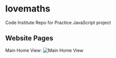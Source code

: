# lovemaths
Code Institute Repo for Practice JavaScript project

## Website Pages
Main Home View:
![Main Home View](https://imgur.com/smgCBfq.png)

